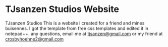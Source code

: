# TJsanzen Studios Website
TJsanzen Studios
This is a website i created for a friend and mines buisennes. I got the template from free css templates and edited it in notepad++. any 
questions, email me at tjsanzen@gmail.com or my friend at crosbyhoehne2@gmail.com
